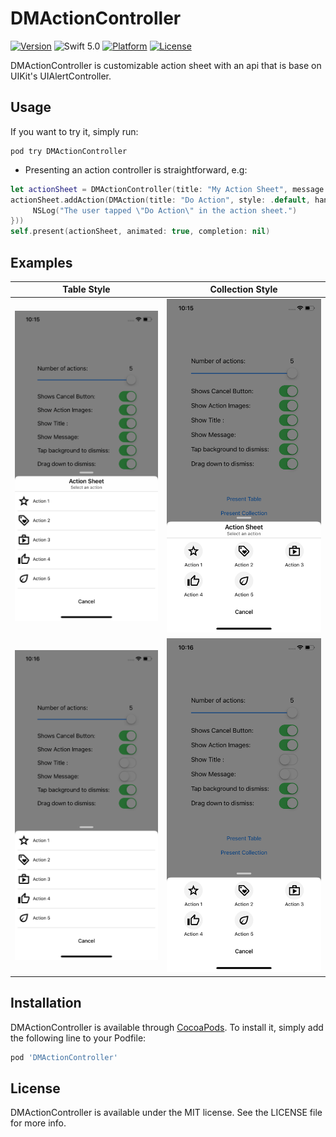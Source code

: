 # DMActionController

[![Version](https://img.shields.io/cocoapods/v/DMParallaxHeader.svg?style=flat)](http://cocoapods.org/pods/DMActionController)
![Swift 5.0](https://img.shields.io/badge/Swift-5.0-orange.svg)
[![Platform](https://img.shields.io/cocoapods/p/DMParallaxHeader.svg?style=flat)](http://cocoapods.org/pods/DMActionController)
[![License](https://img.shields.io/cocoapods/l/DMParallaxHeader.svg?style=flat)](http://opensource.org/licenses/MIT)

DMActionController is customizable action sheet with an api that is base on UIKit's UIAlertController.

## Usage

If you want to try it, simply run:

```
pod try DMActionController
```

+ Presenting an action controller is straightforward, e.g:

```swift
let actionSheet = DMActionController(title: "My Action Sheet", message: "This is an action sheet.", preferredStyle: .table)
actionSheet.addAction(DMAction(title: "Do Action", style: .default, handler: { _ in
     NSLog("The user tapped \"Do Action\" in the action sheet.")
}))
self.present(actionSheet, animated: true, completion: nil)
```

## Examples

Table Style   | Collection Style
------------- | -------------
![Table1](/Screenshots/Screenshot-2.png) | ![Collection1](/Screenshots/Screenshot-1.png)
![Table2](/Screenshots/Screenshot-4.png) | ![Collection2](/Screenshots/Screenshot-5.png)

## Installation

DMActionController is available through [CocoaPods](http://cocoapods.org). To install
it, simply add the following line to your Podfile:

```ruby
pod 'DMActionController'
```

## License

DMActionController is available under the MIT license. See the LICENSE file for more info.
